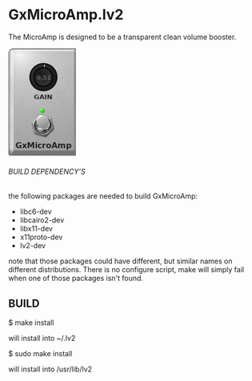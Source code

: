 # GxMicroAmp.lv2
The MicroAmp is designed to be a transparent clean volume booster.

![GxMicroAmp](https://raw.githubusercontent.com/brummer10/GxMicroAmp.lv2/master/GxMicroAmp.png)


###### BUILD DEPENDENCY’S 

the following packages are needed to build GxMicroAmp:

- libc6-dev
- libcairo2-dev
- libx11-dev
- x11proto-dev
- lv2-dev

note that those packages could have different, but similar names 
on different distributions. There is no configure script, 
make will simply fail when one of those packages isn't found.

## BUILD 

$ make install

will install into ~/.lv2

$ sudo make install

will install into /usr/lib/lv2

